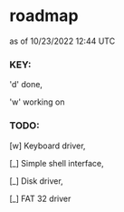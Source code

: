 # roadmap
as of 10/23/2022 12:44 UTC

### KEY:
'd' done,

'w' working on


### TODO:
[w] Keyboard driver,

[_] Simple shell interface,

[_] Disk driver,

[_] FAT 32 driver
